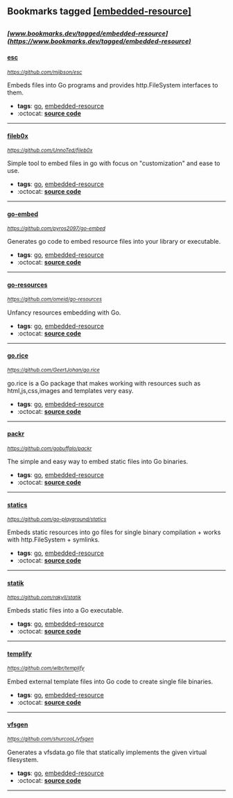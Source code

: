 ## Bookmarks tagged [[embedded-resource]](https://www.bookmarks.dev?q=[embedded-resource])

_<sup><sup>[www.bookmarks.dev/tagged/embedded-resource](https://www.bookmarks.dev/tagged/embedded-resource)</sup></sup>_
---
#### [esc](https://github.com/mjibson/esc)
_<sup>https://github.com/mjibson/esc</sup>_

Embeds files into Go programs and provides http.FileSystem interfaces to them.
* **tags**: [go](../tagged/go.md), [embedded-resource](../tagged/embedded-resource.md)
* :octocat: **[source code](https://github.com/mjibson/esc)**
---
#### [fileb0x](https://github.com/UnnoTed/fileb0x)
_<sup>https://github.com/UnnoTed/fileb0x</sup>_

Simple tool to embed files in go with focus on "customization" and ease to use.
* **tags**: [go](../tagged/go.md), [embedded-resource](../tagged/embedded-resource.md)
* :octocat: **[source code](https://github.com/UnnoTed/fileb0x)**
---
#### [go-embed](https://github.com/pyros2097/go-embed)
_<sup>https://github.com/pyros2097/go-embed</sup>_

Generates go code to embed resource files into your library or executable.
* **tags**: [go](../tagged/go.md), [embedded-resource](../tagged/embedded-resource.md)
* :octocat: **[source code](https://github.com/pyros2097/go-embed)**
---
#### [go-resources](https://github.com/omeid/go-resources)
_<sup>https://github.com/omeid/go-resources</sup>_

Unfancy resources embedding with Go.
* **tags**: [go](../tagged/go.md), [embedded-resource](../tagged/embedded-resource.md)
* :octocat: **[source code](https://github.com/omeid/go-resources)**
---
#### [go.rice](https://github.com/GeertJohan/go.rice)
_<sup>https://github.com/GeertJohan/go.rice</sup>_

go.rice is a Go package that makes working with resources such as html,js,css,images and templates very easy.
* **tags**: [go](../tagged/go.md), [embedded-resource](../tagged/embedded-resource.md)
* :octocat: **[source code](https://github.com/GeertJohan/go.rice)**
---
#### [packr](https://github.com/gobuffalo/packr)
_<sup>https://github.com/gobuffalo/packr</sup>_

The simple and easy way to embed static files into Go binaries.
* **tags**: [go](../tagged/go.md), [embedded-resource](../tagged/embedded-resource.md)
* :octocat: **[source code](https://github.com/gobuffalo/packr)**
---
#### [statics](https://github.com/go-playground/statics)
_<sup>https://github.com/go-playground/statics</sup>_

Embeds static resources into go files for single binary compilation + works with http.FileSystem + symlinks.
* **tags**: [go](../tagged/go.md), [embedded-resource](../tagged/embedded-resource.md)
* :octocat: **[source code](https://github.com/go-playground/statics)**
---
#### [statik](https://github.com/rakyll/statik)
_<sup>https://github.com/rakyll/statik</sup>_

Embeds static files into a Go executable.
* **tags**: [go](../tagged/go.md), [embedded-resource](../tagged/embedded-resource.md)
* :octocat: **[source code](https://github.com/rakyll/statik)**
---
#### [templify](https://github.com/wlbr/templify)
_<sup>https://github.com/wlbr/templify</sup>_

Embed external template files into Go code to create single file binaries.
* **tags**: [go](../tagged/go.md), [embedded-resource](../tagged/embedded-resource.md)
* :octocat: **[source code](https://github.com/wlbr/templify)**
---
#### [vfsgen](https://github.com/shurcooL/vfsgen)
_<sup>https://github.com/shurcooL/vfsgen</sup>_

Generates a vfsdata.go file that statically implements the given virtual filesystem.
* **tags**: [go](../tagged/go.md), [embedded-resource](../tagged/embedded-resource.md)
* :octocat: **[source code](https://github.com/shurcooL/vfsgen)**
---
